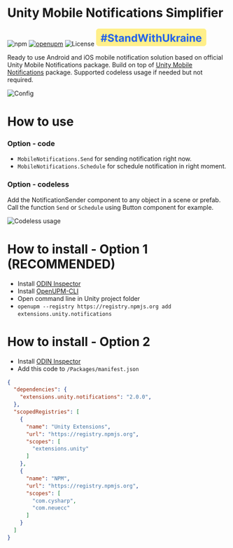 # Unity Mobile Notifications Simplifier
![npm](https://img.shields.io/npm/v/extensions.unity.notifications) [![openupm](https://img.shields.io/npm/v/extensions.unity.notifications?label=openupm&registry_uri=https://package.openupm.com)](https://openupm.com/packages/extensions.unity.notifications/) ![License](https://img.shields.io/github/license/IvanMurzak/Unity-Mobile-Notifications-Simplifier) [![Stand With Ukraine](https://raw.githubusercontent.com/vshymanskyy/StandWithUkraine/main/badges/StandWithUkraine.svg)](https://stand-with-ukraine.pp.ua)

Ready to use Android and iOS mobile notification solution based on official Unity Mobile Notifications package. Build on top of [Unity Mobile Notifications](https://docs.unity3d.com/Packages/com.unity.mobile.notifications@1.4/manual/index.html) package. Supported codeless usage if needed but not required.

![Config](https://imgur.com/ITn5XUD.png)

# How to use
### Option - code
- <code>MobileNotifications.Send</code> for sending notification right now.
- <code>MobileNotifications.Schedule</code> for schedule notification in right moment.

### Option - codeless
Add the NotificationSender component to any object in a scene or prefab. Call the function <code>Send</code> or <code>Schedule</code> using Button component for example.

![Codeless usage](https://imgur.com/kidklV8.png)

# How to install - Option 1 (RECOMMENDED)
- Install [ODIN Inspector](https://odininspector.com/)
- Install [OpenUPM-CLI](https://github.com/openupm/openupm-cli#installation)
- Open command line in Unity project folder
- `openupm --registry https://registry.npmjs.org add extensions.unity.notifications`

# How to install - Option 2
- Install [ODIN Inspector](https://odininspector.com/)
- Add this code to <code>/Packages/manifest.json</code>
```json
{
  "dependencies": {
    "extensions.unity.notifications": "2.0.0",
  },
  "scopedRegistries": [
    {
      "name": "Unity Extensions",
      "url": "https://registry.npmjs.org",
      "scopes": [
        "extensions.unity"
      ]
    },
    {
      "name": "NPM",
      "url": "https://registry.npmjs.org",
      "scopes": [
        "com.cysharp",
        "com.neuecc"
      ]
    }
  ]
}
